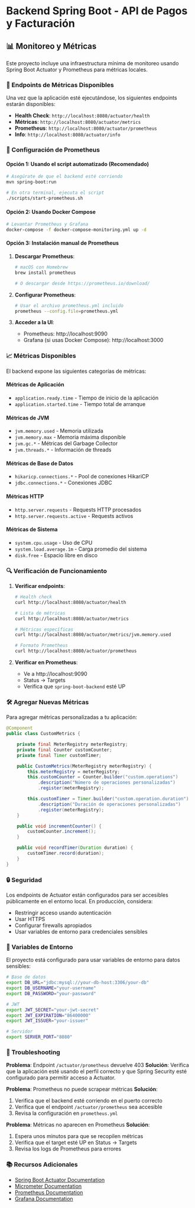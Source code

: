 # Backend Spring Boot - API de Pagos y Facturación

## 📊 Monitoreo y Métricas

Este proyecto incluye una infraestructura mínima de monitoreo usando Spring Boot Actuator y Prometheus para métricas locales.

### 🚀 Endpoints de Métricas Disponibles

Una vez que la aplicación esté ejecutándose, los siguientes endpoints estarán disponibles:

- **Health Check**: `http://localhost:8080/actuator/health`
- **Métricas**: `http://localhost:8080/actuator/metrics`
- **Prometheus**: `http://localhost:8080/actuator/prometheus`
- **Info**: `http://localhost:8080/actuator/info`

### 🔧 Configuración de Prometheus

#### Opción 1: Usando el script automatizado (Recomendado)

```bash
# Asegúrate de que el backend esté corriendo
mvn spring-boot:run

# En otra terminal, ejecuta el script
./scripts/start-prometheus.sh
```

#### Opción 2: Usando Docker Compose

```bash
# Levantar Prometheus y Grafana
docker-compose -f docker-compose-monitoring.yml up -d
```

#### Opción 3: Instalación manual de Prometheus

1. **Descargar Prometheus**:

   ```bash
   # macOS con Homebrew
   brew install prometheus

   # O descargar desde https://prometheus.io/download/
   ```

2. **Configurar Prometheus**:

   ```bash
   # Usar el archivo prometheus.yml incluido
   prometheus --config.file=prometheus.yml
   ```

3. **Acceder a la UI**:
   - Prometheus: http://localhost:9090
   - Grafana (si usas Docker Compose): http://localhost:3000

### 📈 Métricas Disponibles

El backend expone las siguientes categorías de métricas:

#### Métricas de Aplicación

- `application.ready.time` - Tiempo de inicio de la aplicación
- `application.started.time` - Tiempo total de arranque

#### Métricas de JVM

- `jvm.memory.used` - Memoria utilizada
- `jvm.memory.max` - Memoria máxima disponible
- `jvm.gc.*` - Métricas del Garbage Collector
- `jvm.threads.*` - Información de threads

#### Métricas de Base de Datos

- `hikaricp.connections.*` - Pool de conexiones HikariCP
- `jdbc.connections.*` - Conexiones JDBC

#### Métricas HTTP

- `http.server.requests` - Requests HTTP procesados
- `http.server.requests.active` - Requests activos

#### Métricas de Sistema

- `system.cpu.usage` - Uso de CPU
- `system.load.average.1m` - Carga promedio del sistema
- `disk.free` - Espacio libre en disco

### 🔍 Verificación de Funcionamiento

1. **Verificar endpoints**:

   ```bash
   # Health check
   curl http://localhost:8080/actuator/health

   # Lista de métricas
   curl http://localhost:8080/actuator/metrics

   # Métricas específicas
   curl http://localhost:8080/actuator/metrics/jvm.memory.used

   # Formato Prometheus
   curl http://localhost:8080/actuator/prometheus
   ```

2. **Verificar en Prometheus**:
   - Ve a http://localhost:9090
   - Status → Targets
   - Verifica que `spring-boot-backend` esté UP

### 🛠️ Agregar Nuevas Métricas

Para agregar métricas personalizadas a tu aplicación:

```java
@Component
public class CustomMetrics {

    private final MeterRegistry meterRegistry;
    private final Counter customCounter;
    private final Timer customTimer;

    public CustomMetrics(MeterRegistry meterRegistry) {
        this.meterRegistry = meterRegistry;
        this.customCounter = Counter.builder("custom.operations")
            .description("Número de operaciones personalizadas")
            .register(meterRegistry);

        this.customTimer = Timer.builder("custom.operation.duration")
            .description("Duración de operaciones personalizadas")
            .register(meterRegistry);
    }

    public void incrementCounter() {
        customCounter.increment();
    }

    public void recordTimer(Duration duration) {
        customTimer.record(duration);
    }
}
```

### 🔒 Seguridad

Los endpoints de Actuator están configurados para ser accesibles públicamente en el entorno local. En producción, considera:

- Restringir acceso usando autenticación
- Usar HTTPS
- Configurar firewalls apropiados
- Usar variables de entorno para credenciales sensibles

### 📝 Variables de Entorno

El proyecto está configurado para usar variables de entorno para datos sensibles:

```bash
# Base de datos
export DB_URL="jdbc:mysql://your-db-host:3306/your-db"
export DB_USERNAME="your-username"
export DB_PASSWORD="your-password"

# JWT
export JWT_SECRET="your-jwt-secret"
export JWT_EXPIRATION="86400000"
export JWT_ISSUER="your-issuer"

# Servidor
export SERVER_PORT="8080"
```

### 🚨 Troubleshooting

**Problema**: Endpoint `/actuator/prometheus` devuelve 403
**Solución**: Verifica que la aplicación esté usando el perfil correcto y que Spring Security esté configurado para permitir acceso a Actuator.

**Problema**: Prometheus no puede scrapear métricas
**Solución**:

1. Verifica que el backend esté corriendo en el puerto correcto
2. Verifica que el endpoint `/actuator/prometheus` sea accesible
3. Revisa la configuración en `prometheus.yml`

**Problema**: Métricas no aparecen en Prometheus
**Solución**:

1. Espera unos minutos para que se recopilen métricas
2. Verifica que el target esté UP en Status → Targets
3. Revisa los logs de Prometheus para errores

### 📚 Recursos Adicionales

- [Spring Boot Actuator Documentation](https://docs.spring.io/spring-boot/docs/current/reference/html/actuator.html)
- [Micrometer Documentation](https://micrometer.io/docs)
- [Prometheus Documentation](https://prometheus.io/docs/)
- [Grafana Documentation](https://grafana.com/docs/)
